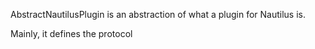 AbstractNautilusPlugin is an abstraction of what a plugin for Nautilus is.

Mainly, it defines the protocol